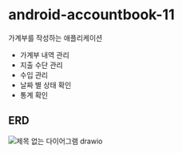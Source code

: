 # android-accountbook-11
가계부를 작성하는 애플리케이션

- 가계부 내역 관리 
- 지출 수단 관리
- 수입 관리
- 날짜 별 상태 확인
- 통계 확인


## ERD
![제목 없는 다이어그램 drawio](https://user-images.githubusercontent.com/29909314/182008084-022662bb-01f0-4dda-91ca-6a9a95334c54.png)
